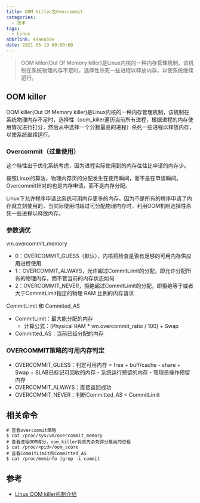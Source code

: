 ```yaml
---
title: OOM killer及Overcommit
categories:
  - 技术
tags:
  - Linux
abbrlink: 49aea59e
date: 2021-05-19 00:00:00
---
```


> OOM killer(Out Of Memory killer)是Linux内核的一种内存管理机制，该机制在系统物理内存不足时，选择性杀死一些进程以释放内存，以使系统继续运行。
<!-- more -->

## OOM killer
OOM killer(Out Of Memory killer)是Linux内核的一种内存管理机制，该机制在系统物理内存不足时，选择性（oom_killer遍历当前所有进程，根据进程的内存使用情况进行打分，然后从中选择一个分数最高的进程）杀死一些进程以释放内存，以使系统继续运行。

### Overcommit（过量使用）
这个特性出于优化系统考虑，因为进程实际使用到的内存往往比申请的内存少。

按照Linux的算法，物理内存页的分配发生在使用瞬间，而不是在申请瞬间。Overcommit针对的也是内存申请，而不是内存分配。

Linux下允许程序申请比系统可用内存更多的内存。因为不是所有的程序申请了内存就立刻使用的，当实际使用时超过可分配物理内存时，利用OOM机制选择性杀死一些进程以释放内存。

### 参数调优
vm.overcommit_memory
* 0：OVERCOMMIT_GUESS（默认），内核将检查是否有足够的可用内存供应用进程使用
* 1：OVERCOMMIT_ALWAYS，允许超过CommitLimit的分配，即允许分配所有的物理内存，而不管当前的内存状态如何
* 2：OVERCOMMIT_NEVER，拒绝超过CommitLimit的分配，即拒绝等于或者大于CommitLimit指定的物理 RAM 比例的内存请求

CommitLimit 和 Commited_AS
* CommitLimit：最大能分配的内存
  * 计算公式：(Physical RAM * vm.overcommit_ratio / 100) + Swap
* Committed_AS：当前已经分配的内存

### OVERCOMMIT策略的可用内存判定
* OVERCOMMIT_GUESS：判定可用内存 = free + buff/cache - share + Swap + SLAB已标记可回收的内存 - 系统运行预留的内存 - 管理员操作预留内存
* OVERCOMMIT_ALWAYS：直接返回成功
* OVERCOMMIT_NEVER：判断Committed_AS < CommitLimit

## 相关命令
```shell
# 查看overcommit策略
$ cat /proc/sys/vm/overcommit_memory
# 查看进程OOM得分，oom_killer将首先杀死得分最高的进程
$ cat /proc/<pid>/oom_score
# 查看CommitLimit和Committed_AS
$ cat /proc/meminfo |grep -i commit
```

## 参考
* [Linux OOM killer机制介绍
](https://blog.csdn.net/run_for_belief/article/details/83446344)
